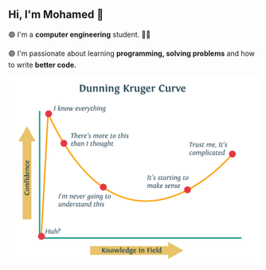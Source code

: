 ## Hi, I'm Mohamed 👋
🟣 I'm a **computer engineering** student. 👨‍💻

🟣 I'm passionate about learning **programming, solving problems** and how to write **better code.**

![test image](https://github.com/MoHarby/Extra/blob/main/download.png)
